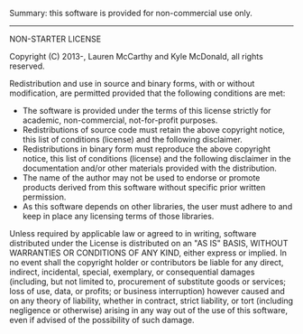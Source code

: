 Summary: this software is provided for non-commercial use only.

---

NON-STARTER LICENSE

Copyright (C) 2013-, Lauren McCarthy and Kyle McDonald, all rights reserved.Redistribution and use in source and binary forms, with or without modification, are permitted provided that the following conditions are met:

* The software is provided under the terms of this license strictly for academic, non-commercial, not-for-profit purposes.
* Redistributions of source code must retain the above copyright notice, this list of conditions (license) and the following disclaimer.
* Redistributions in binary form must reproduce the above copyright notice, this list of conditions (license) and the following disclaimer in the documentation and/or other materials provided with the distribution.
* The name of the author may not be used to endorse or promote products derived from this software without specific prior written permission.
* As this software depends on other libraries, the user must adhere to and keep in place any licensing terms of those libraries.

Unless required by applicable law or agreed to in writing, software distributed under the License is distributed on an "AS IS" BASIS, WITHOUT WARRANTIES OR CONDITIONS OF ANY KIND, either express or implied. In no event shall the copyright holder or contributors be liable for any direct, indirect, incidental, special, exemplary, or consequential damages (including, but not limited to, procurement of substitute goods or services; loss of use, data, or profits; or business interruption) however caused and on any theory of liability, whether in contract, strict liability, or tort (including negligence or otherwise) arising in any way out of the use of this software, even if advised of the possibility of such damage.